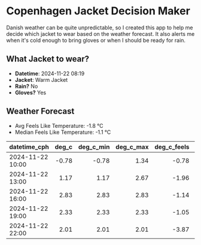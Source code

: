 
# Copenhagen Jacket Decision Maker

Danish weather can be quite unpredictable, so I created this app to help me decide which jacket to wear based on the weather forecast. 
It also alerts me when it's cold enough to bring gloves or when I should be ready for rain.

## What Jacket to wear?

- **Datetime**: 2024-11-22 08:19
- **Jacket**: Warm Jacket
- **Rain?** No
- **Gloves?** Yes

## Weather Forecast
- Avg Feels Like Temperature: -1.8 °C
- Median Feels Like Temperature: -1.1 °C

| datetime_cph     |   deg_c |   deg_c_min |   deg_c_max |   deg_c_feels | weather   | wind   | rain   |
|:-----------------|--------:|------------:|------------:|--------------:|:----------|:-------|:-------|
| 2024-11-22 10:00 |   -0.78 |       -0.78 |        1.34 |         -0.78 | Clouds    | Low    | None   |
| 2024-11-22 13:00 |    1.17 |        1.17 |        2.67 |         -1.96 | Clouds    | Low    | None   |
| 2024-11-22 16:00 |    2.83 |        2.83 |        2.83 |         -1.14 | Snow      | Low    | None   |
| 2024-11-22 19:00 |    2.33 |        2.33 |        2.33 |         -1.05 | Snow      | Low    | None   |
| 2024-11-22 22:00 |    2.01 |        2.01 |        2.01 |         -3.87 | Clouds    | High   | None   |
        